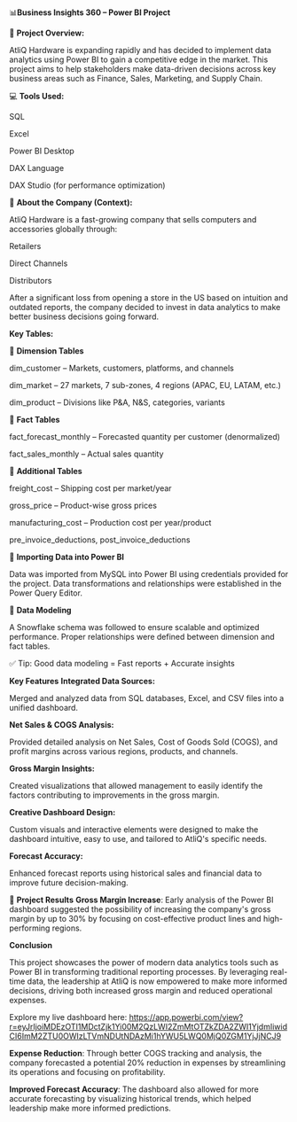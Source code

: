 📊**Business Insights 360 – Power BI Project**


🚀 **Project Overview:**

AtliQ Hardware is expanding rapidly and has decided to implement data analytics using Power BI to gain a competitive edge in the market. This project aims to help stakeholders make data-driven decisions across key business areas such as Finance, Sales, Marketing, and Supply Chain.



💻 **Tools Used:**

SQL

Excel

Power BI Desktop

DAX Language

DAX Studio (for performance optimization)





🏢 **About the Company (Context):**

AtliQ Hardware is a fast-growing company that sells computers and accessories globally through:

Retailers

Direct Channels

Distributors

After a significant loss from opening a store in the US based on intuition and outdated reports, the company decided to invest in data analytics to make better business decisions going forward.



**Key Tables:**

📘 **Dimension Tables**

dim_customer – Markets, customers, platforms, and channels

dim_market – 27 markets, 7 sub-zones, 4 regions (APAC, EU, LATAM, etc.)

dim_product – Divisions like P&A, N&S, categories, variants

📕 **Fact Tables**

fact_forecast_monthly – Forecasted quantity per customer (denormalized)

fact_sales_monthly – Actual sales quantity

📗 **Additional Tables**

freight_cost – Shipping cost per market/year

gross_price – Product-wise gross prices

manufacturing_cost – Production cost per year/product

pre_invoice_deductions, post_invoice_deductions




🔌 **Importing Data into Power BI**

Data was imported from MySQL into Power BI using credentials provided for the project. Data transformations and relationships were established in the Power Query Editor.




🧩 **Data Modeling**

A Snowflake schema was followed to ensure scalable and optimized performance. Proper relationships were defined between dimension and fact tables.

✅ Tip: Good data modeling = Fast reports + Accurate insights



**Key Features**
**Integrated Data Sources:**

Merged and analyzed data from SQL databases, Excel, and CSV files into a unified dashboard.


**Net Sales & COGS Analysis:**

Provided detailed analysis on Net Sales, Cost of Goods Sold (COGS), and profit margins across various regions, products, and channels.

**Gross Margin Insights:**

Created visualizations that allowed management to easily identify the factors contributing to improvements in the gross margin.

**Creative Dashboard Design:**

Custom visuals and interactive elements were designed to make the dashboard intuitive, easy to use, and tailored to AtliQ's specific needs.

**Forecast Accuracy:**

Enhanced forecast reports using historical sales and financial data to improve future decision-making.



🌟 **Project Results**
**Gross Margin Increase**: Early analysis of the Power BI dashboard suggested the possibility of increasing the company's gross margin by up to 30% by focusing on cost-effective product lines and high-performing regions.

**Conclusion**

This project showcases the power of modern data analytics tools such as Power BI in transforming traditional reporting processes. By leveraging real-time data, the leadership at AtliQ is now empowered to make more informed decisions, driving both increased gross margin and reduced operational expenses.


Explore my live dashboard here: https://app.powerbi.com/view?r=eyJrIjoiMDEzOTI1MDctZjk1Yi00M2QzLWI2ZmMtOTZkZDA2ZWI1YjdmIiwidCI6ImM2ZTU0OWIzLTVmNDUtNDAzMi1hYWU5LWQ0MjQ0ZGM1YjJjNCJ9

**Expense Reduction**: Through better COGS tracking and analysis, the company forecasted a potential 20% reduction in expenses by streamlining its operations and focusing on profitability.

**Improved Forecast Accuracy**: The dashboard also allowed for more accurate forecasting by visualizing historical trends, which helped leadership make more informed predictions.

